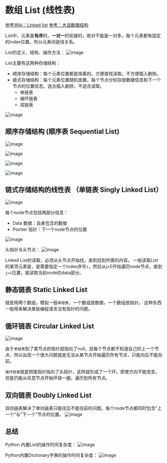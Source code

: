 # 数组 List (线性表)

[参考Wiki：Linked list](https://www.wikiwand.com/en/Linked_list)
[参考：大话数据结构](https://book.douban.com/subject/6424904/)

List中，元素是**有序**的，**一对一**的衔接的，绝对不能是一对多。每个元素都有固定的index位置。所以元素间是线关系。

List的定义、结构、操作方法：
![image](https://user-images.githubusercontent.com/14041622/48191857-35574c00-e381-11e8-898f-96b09a0752e3.png)

List主要有这两种存储结构：
- 顺序存储结构：每个元素位置都是挨着的。方便查找读取，不方便插入删除。
- 链式存储结构：每个元素位置随机放置，每个节点分别存放数据信息和下一个节点的位置信息。适合插入删除，不适合读取。
    - 单链表
    - 循环链表
    - 双链表

![image](https://user-images.githubusercontent.com/14041622/48250291-c4736b00-e438-11e8-8862-e0ff8f5e2331.png)


## 顺序存储结构 (顺序表 Sequential List) 

![image](https://user-images.githubusercontent.com/14041622/48248778-a9eac300-e433-11e8-8353-f891293454c3.png)

![image](https://user-images.githubusercontent.com/14041622/48248684-4e203a00-e433-11e8-95c4-026235f260ab.png)

![image](https://user-images.githubusercontent.com/14041622/48248669-42347800-e433-11e8-8dde-621eb5b2f9ce.png)

![image](https://user-images.githubusercontent.com/14041622/48248758-96d7f300-e433-11e8-896a-5e2d6485438d.png)


## 链式存储结构的线性表 （单链表 Singly Linked List）

![image](https://user-images.githubusercontent.com/14041622/48250380-14523200-e439-11e8-94cd-913658f4203d.png)

每个node节点包括两部分信息：
- Data 数据：自身包含的数据
- Pointer 指针：下一个node节点的位置

![image](https://user-images.githubusercontent.com/14041622/48248637-29c45d80-e433-11e8-9347-e3549d0979cc.png)

头指针与头节点：
![image](https://user-images.githubusercontent.com/14041622/48248907-21205700-e434-11e8-84f4-346a050e25e3.png)

Linked List的读取，必须从头节点开始找，直到找到所需的内容。
一般读取List的某项元素是，是需要指定一个index序号`i`，然后从j=0开始遍历node节点，直到`j=i`位置，就读取当前node的data部分。


## 静态链表 Static Linked List

就是用两个数组，模拟一般`单链表`，一个数组放数据，一个数组放指针。
这种东西一般用来解决某些编程语言没有指针的问题。


## 循环链表 Circular Linked List

![image](https://user-images.githubusercontent.com/14041622/48250399-1f0cc700-e439-11e8-9830-56e303ea0c54.png)

由于`单链表`到了尾节点的指针就指向了null，且每个节点都不知道自己的上一个节点，所以出现一个很大问题就是无法从某节点开始遍历所有节点，只能向后不能向前。

`循环链表`就是把尾指针指向了头指针，这样就形成了一个环。即使方向不能改变，但是仍能从任意节点开始环球一圈，遍历到所有节点。


## 双向链表 Doubly Linked List

双向链表解决了单向链表只能往后不能往前的问题。每个node节点都同时包含"上一个“与"下一个"节点的位置。
![image](https://user-images.githubusercontent.com/14041622/48250097-1bc50b80-e438-11e8-885e-0d3c1764f08e.png)



## 总结

Python 内置List的操作时间复杂度：
![image](https://user-images.githubusercontent.com/14041622/48298504-7bcfb680-e4f9-11e8-9b24-302df290991b.png)

Python内置Dictionary字典的操作时间复杂度：
![image](https://user-images.githubusercontent.com/14041622/48300022-99f4e100-e510-11e8-9799-ad56d91eb633.png)
